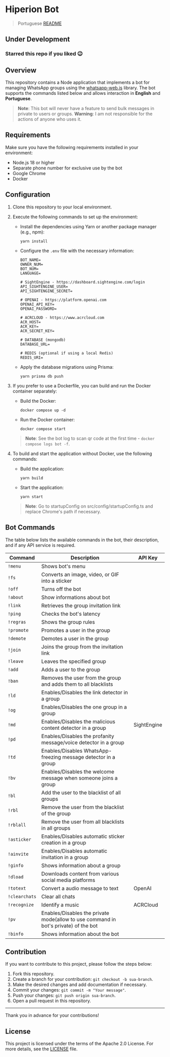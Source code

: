 # Hiperion Bot

> Portuguese [README](./locales/pt/@README.md)

## Under Development

### Starred this repo if you liked 😉

## Overview

This repository contains a Node application that implements a bot for managing WhatsApp groups using the [whatsapp-web.js](https://github.com/pedroslopez/whatsapp-web.js) library. The bot supports the commands listed below and allows interaction in **English** and **Portuguese**.

> **Note**: This bot will never have a feature to send bulk messages in private to users or groups.
> **Warning**: I am not responsible for the actions of anyone who uses it.

## Requirements

Make sure you have the following requirements installed in your environment:

- Node.js 18 or higher
- Separate phone number for exclusive use by the bot
- Google Chrome
- Docker

## Configuration

1. Clone this repository to your local environment.
2. Execute the following commands to set up the environment:

   - Install the dependencies using Yarn or another package manager (e.g., npm):

     ```shell
     yarn install
     ```

   - Configure the `.env` file with the necessary information:

     ```plaintext
     BOT_NAME=
     OWNER_NUM=
     BOT_NUM=
     LANGUAGE=

     # SightEngine - https://dashboard.sightengine.com/login
     API_SIGHTENGINE_USER=
     API_SIGHTENGINE_SECRET=

     # OPENAI - https://platform.openai.com
     OPENAI_API_KEY=
     OPENAI_PASSWORD=

     # ACRCLOUD - https://www.acrcloud.com
     ACR_HOST=
     ACR_KEY=
     ACR_SECRET_KEY=

     # DATABASE (mongodb)
     DATABASE_URL=

     # REDIS (optional if using a local Redis)
     REDIS_URI=
     ```

   - Apply the database migrations using Prisma:

     ```shell
     yarn prisma db push
     ```

3. If you prefer to use a Dockerfile, you can build and run the Docker container separately:

   - Build the Docker:

     ```shell
     docker compose up -d
     ```

   - Run the Docker container:

     ```shell
     docker compose start
     ```

   > **Note**: See the bot log to scan qr code at the first time - `docker compose logs bot -f`.

4. To build and start the application without Docker, use the following commands:

   - Build the application:

     ```shell
     yarn build
     ```

   - Start the application:

     ```shell
     yarn start
     ```

   > **Note**: Go to startupConfig on src/config/startupConfig.ts and replace Chrome's path if necessary.

## Bot Commands

The table below lists the available commands in the bot, their description, and if any API service is required.

| Command       | Description                                                                         | API Key     |
| ------------- | ----------------------------------------------------------------------------------- | ----------- |
| `!menu`       | Shows bot's menu                                                                    |             |
| `!fs`         | Converts an image, video, or GIF into a sticker                                     |             |
| `!off`        | Turns off the bot                                                                   |             |
| `!about`      | Show informations about bot                                                         |             |
| `!link`       | Retrieves the group invitation link                                                 |             |
| `!ping`       | Checks the bot's latency                                                            |             |
| `!regras`     | Shows the group rules                                                               |             |
| `!promote`    | Promotes a user in the group                                                        |             |
| `!demote`     | Demotes a user in the group                                                         |             |
| `!join`       | Joins the group from the invitation link                                            |             |
| `!leave`      | Leaves the specified group                                                          |             |
| `!add`        | Adds a user to the group                                                            |             |
| `!ban`        | Removes the user from the group and adds them to all blacklists                     |             |
| `!ld`         | Enables/Disables the link detector in a group                                       |             |
| `!og`         | Enables/Disables the one group in a group                                           |             |
| `!md`         | Enables/Disables the malicious content detector in a group                          | SightEngine |
| `!pd`         | Enables/Disables the profanity message/voice detector in a group                    |             |
| `!td`         | Enables/Disables WhatsApp-freezing message detector in a group                      |             |
| `!bv`         | Enables/Disables the welcome message when someone joins a group                     |             |
| `!bl`         | Add the user to the blacklist of all groups                                         |             |
| `!rbl`        | Remove the user from the blacklist of the group                                     |             |
| `!rblall`     | Remove the user from all blacklists in all groups                                   |             |
| `!asticker`   | Enables/Disables automatic sticker creation in a group                              |             |
| `!ainvite`    | Enables/Disables automatic invitation in a group                                    |             |
| `!ginfo`      | Shows information about a group                                                     |             |
| `!dload`      | Downloads content from various social media platforms                               |             |
| `!totext`     | Convert a audio message to text                                                     | OpenAI      |
| `!clearchats` | Clear all chats                                                                     |             |
| `!recognize`  | Identify a music                                                                    | ACRCloud    |
| `!pv`         | Enables/Disables the private mode(allow to use command in bot's private) of the bot |             |
| `!binfo`      | Shows information about the bot                                                     |             |

## Contribution

If you want to contribute to this project, please follow the steps below:

1. Fork this repository.
2. Create a branch for your contribution: `git checkout -b sua-branch`.
3. Make the desired changes and add documentation if necessary.
4. Commit your changes: `git commit -m "Your message"`.
5. Push your changes: `git push origin sua-branch`.
6. Open a pull request in this repository.

---

Thank you in advance for your contributions!

## License

This project is licensed under the terms of the Apache 2.0 License. For more details, see the [LICENSE](./LICENSE) file.
